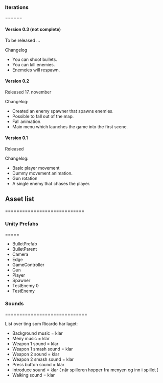 

### Iterations
======


#### Version 0.3 (not complete)

To be released ...

Changelog
- You can shoot bullets.
- You can kill enemies.
- Enemeies will respawn.


#### Version 0.2

Released 17. november

Changelog:
- Created an enemy spawner that spawns enemies.
- Possible to fall out of the map.
- Fall animation.
- Main menu which launches the game into the first scene.

#### Version 0.1

Released 

Changelog:
- Basic player movement
- Dummy movement animation.
- Gun rotation
- A single enemy that chases the player.


## Asset list
============================

### Unity Prefabs
=====

- BulletPrefab
- BulletParent
- Camera
- Edge
- GameController
- Gun
- Player
- Spawner
- TestEnemy 0
- TestEnemy



### Sounds 
=============================

List over ting som Ricardo har laget:
- Background music     = klar
- Meny music           = klar
- Weapon 1 sound       = klar
- Weapon 1 smash sound = klar
- Weapon 2 sound       = klar
- Weapon 2 smash sound = klar
- Press button sound   = klar
- Introduce sound      = klar ( når spilleren hopper fra menyen og inn i spillet )
- Walking sound        = klar



